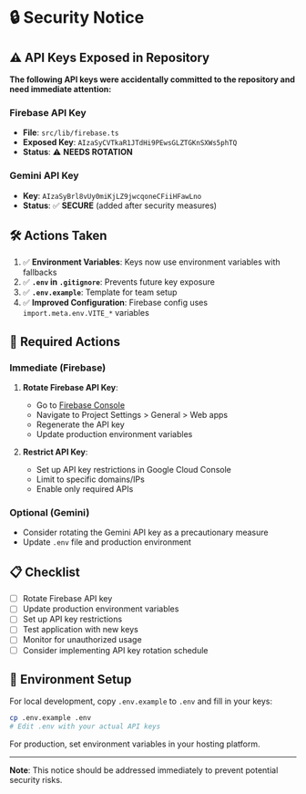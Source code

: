 # 🔒 Security Notice

## ⚠️ API Keys Exposed in Repository

**The following API keys were accidentally committed to the repository and need immediate attention:**

### Firebase API Key
- **File**: `src/lib/firebase.ts`
- **Exposed Key**: `AIzaSyCVTkaR1JTdHi9PEwsGLZTGKnSXWs5phTQ`
- **Status**: ⚠️ **NEEDS ROTATION**

### Gemini API Key  
- **Key**: `AIzaSyBrl8vUy0miKjLZ9jwcqoneCFiiHFawLno`
- **Status**: ✅ **SECURE** (added after security measures)

## 🛠️ Actions Taken

1. ✅ **Environment Variables**: Keys now use environment variables with fallbacks
2. ✅ **`.env` in `.gitignore`**: Prevents future key exposure
3. ✅ **`.env.example`**: Template for team setup
4. ✅ **Improved Configuration**: Firebase config uses `import.meta.env.VITE_*` variables

## 🚨 Required Actions

### Immediate (Firebase)
1. **Rotate Firebase API Key**:
   - Go to [Firebase Console](https://console.firebase.google.com/)
   - Navigate to Project Settings > General > Web apps
   - Regenerate the API key
   - Update production environment variables

2. **Restrict API Key**:
   - Set up API key restrictions in Google Cloud Console
   - Limit to specific domains/IPs
   - Enable only required APIs

### Optional (Gemini)
- Consider rotating the Gemini API key as a precautionary measure
- Update `.env` file and production environment

## 📋 Checklist

- [ ] Rotate Firebase API key
- [ ] Update production environment variables
- [ ] Set up API key restrictions
- [ ] Test application with new keys
- [ ] Monitor for unauthorized usage
- [ ] Consider implementing API key rotation schedule

## 🔧 Environment Setup

For local development, copy `.env.example` to `.env` and fill in your keys:

```bash
cp .env.example .env
# Edit .env with your actual API keys
```

For production, set environment variables in your hosting platform.

---
**Note**: This notice should be addressed immediately to prevent potential security risks.